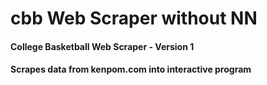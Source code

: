 # cbb Web Scraper without NN 
#### College Basketball Web Scraper - Version 1
#### Scrapes data from kenpom.com into interactive program
